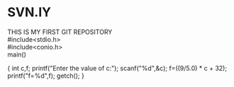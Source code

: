 # SVN.IY
THIS IS MY FIRST GIT REPOSITORY
<br>
#include<stdio.h>
<br>
#include<conio.h>
<br>
 main()
 
{
 int c,f;
 printf("Enter the value of c:"); 
 scanf("%d",&c);
 f=((9/5.0) * c + 32);
 printf("f=%d",f);
 getch();
} 
